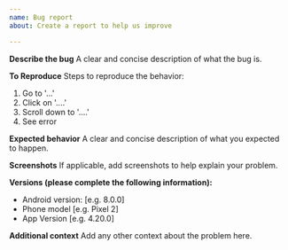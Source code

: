 ```yaml
---
name: Bug report
about: Create a report to help us improve

---
```


**Describe the bug**
A clear and concise description of what the bug is.

**To Reproduce**
Steps to reproduce the behavior:
1. Go to '...'
2. Click on '....'
3. Scroll down to '....'
4. See error

**Expected behavior**
A clear and concise description of what you expected to happen.

**Screenshots**
If applicable, add screenshots to help explain your problem.

**Versions (please complete the following information):**
 - Android version: [e.g. 8.0.0]
 - Phone model [e.g. Pixel 2]
 - App Version [e.g. 4.20.0]

**Additional context**
Add any other context about the problem here.

